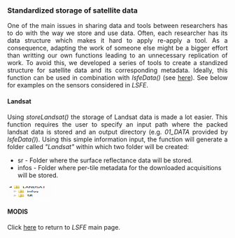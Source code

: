 ### Standardized storage of satellite data

<p align="justify">
One of the main issues in sharing data and tools between researchers has to do with the way we store and use data. Often, each researcher has its data structure which makes it hard to apply re-apply a tool. As a consequence, adapting the work of someone else might be a bigger effort than writting our own functions leading to an unnecessary replication of work.
To avoid this, we developed a series of tools to create a standized structure for satellite data and its corresponding metadata. Ideally, this function can be used in combination with <i>lsfeData()</i> (see <a href="https://github.com/LSFE/info/blob/master/example_3.md">here</a>). See below for examples on the sensors considered in <i>LSFE</i>.
</p>

#### Landsat
<p align="justify">
Using <i>storeLandsat()</i> the storage of Landsat data is made a lot easier. This function requires the user to specify an input path where the packed landsat data is stored and an output directory (e.g. <i>01_DATA</i> provided by <i>lsfeData()</i>). Using this simple information input, the function will generate a folder called <i>"Landsat"</i> within which two folder will be created:
  
* sr - Folder where the surface reflectance data will be stored.
* infos - Folder where per-tile metadata for the downloaded acquisitions will be stored.

</p>

<img width="100" height="30" src="https://github.com/LSFE/info/blob/master/example-3_figure-1.png"></a>


#### MODIS
<p align="justify">
</p>

</b>

Click <a href="https://github.com/LSFE/LSFE-R">here</a> to return to <i>LSFE</i> main page.

